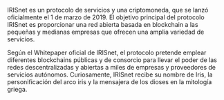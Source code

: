 <p>
    IRISnet es un protocolo de servicios y una criptomoneda, que se lanzó oficialmente el 1 de marzo de 2019. El objetivo principal del protocolo IRISnet es proporcionar una red abierta basada en blockchain a las pequeñas y medianas empresas que ofrecen una amplia variedad de servicios.
</p>

<p>
    Según el Whitepaper oficial de IRISnet, el protocolo pretende emplear diferentes blockchains públicas y de consorcio para llevar el poder de las redes descentralizadas y abiertas a miles de empresas y proveedores de servicios autónomos. Curiosamente, IRISnet recibe su nombre de Iris, la personificación del arco iris y la mensajera de los dioses en la mitología griega.
</p>
